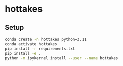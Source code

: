 # hottakes


## Setup

```bash
conda create -n hottakes python=3.11
conda activate hottakes
pip install -r requirements.txt
pip install -e .
python -m ipykernel install --user --name hottakes
```